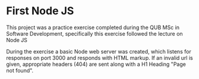 # First Node JS

This project was a practice exercise completed during the QUB MSc in Software Development,
specifically this exercise followed the lecture on Node JS

During the exercise a basic Node web server was created, which listens for responses on port 3000 and responds with HTML markup.
If an invalid url is given, appropriate headers (404) are sent along with a H1 Heading "Page not found".